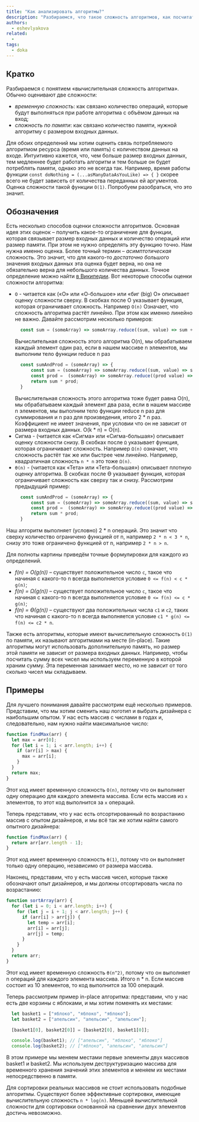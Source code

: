 ```yaml
---
title: "Как анализировать алгоритмы?"
description: "Разбираемся, что такое сложность алгоритмов, как посчитать сложность по времени и по памяти."
authors:
  - eshevlyakova
related:
  -
tags:
  - doka
---
```


## Кратко
Разбираемся с понятием «вычислительная сложность алгоритма». Обычно оценивают две сложности:
- _временную сложность_: как связано количество операций, которые будут выполняться при работе алгоритма с объёмом данных на вход;
- _сложность по памяти_: как связано количество памяти, нужной алгоритму с размером входных данных.

Для обоих определений мы хотим оценить связь потребляемого алгоритмом ресурса (время или память) с количеством данных на входе. Интуитивно кажется, что, чем больше размер входных данных, тем медленнее будет работать алгоритм и тем больше он будет потреблять памяти, однако это не всегда так. Например, время работы функции `const doNothing = (...asManyDataAsYouLike) => { }` скорее всего не будет зависеть от количества переданных ей аргументов. Оценка сложности такой функции `O(1)`. Попробуем разобраться, что это значит.

## Обозначения
Есть несколько способов оценки сложности алгоритмов. Основная идея этих оценок – получить какое-то ограничение для функции, которая связывает размер входных данных и количество операций или размер памяти. При этом не нужно определять эту функцию точно. Нам нужна именно оценка.
Более точный термин – _асимптотическая_ сложность. Это значит, что для какого-то _достаточно большого_ значения входных данных эта оценка будет верна, но она не обязательно верна для небольшого количества данных. Точное определение можно найти [в Википедии](https://ru.wikipedia.org/wiki/%D0%92%D1%8B%D1%87%D0%B8%D1%81%D0%BB%D0%B8%D1%82%D0%B5%D0%BB%D1%8C%D0%BD%D0%B0%D1%8F_%D1%81%D0%BB%D0%BE%D0%B6%D0%BD%D0%BE%D1%81%D1%82%D1%8C).
Вот некоторые способы оценки сложности алгоритма:
- `O` - читается как («О» или «О-большое» или «биг (big) О» описывает оценку сложности сверху. В скобках после О указывает функция, которая ограничивает сложность. Например `O(n)` Означает, что сложность алгоритма растёт линейно. При этом как именно линейно не важно. Давайте рассмотрим несколько примеров:
  ```js
    const sum = (someArray) => someArray.reduce((sum, value) => sum + value, 0);
  ```
  Вычислительная сложность этого алгоритма O(n), мы обрабатываем каждый элемент один раз, если в нашем массиве n элементов, мы выполним тело функции reduce n раз
  ```js
    const sumAndProd = (someArray) => {
        const sum = (someArray) => someArray.reduce((sum, value) => sum + value, 0);
        const prod =  (someArray) => someArray.reduce((prod value) => prod* value, 1);
        return sum * prod;
    }
  ```
  Вычислительная сложность этого алгоритма тоже будет равна O(n), мы обрабатываем каждый элемент два раза, если в нашем массиве n элементов, мы выполним тело функции reduce n раз для суммирования и n раз для произведения, итого 2 * n раз. Коэффициент не имеет значения, при условии что он не зависит от размера входных данных. O(k * n) = O(n).
- Сигма - (читается как «Сигма» или «Сигма-большая») описывает оценку сложности снизу. В скобках после `Ω` указывает функция, которая ограничивает сложность. Например `Ω(n)` означает, что сложность растёт так же или быстрее чем линейно. Например, квадратичная сложность `n * n` это тоже `Ω(n)`.
- `ϴ(n)` - (читается как «Тета» или «Тета-большая») описывает плотную оценку алгоритма. В скобках после ϴ указывает функция, которая ограничивает сложность как сверху так и снизу. Рассмотрим предыдущий пример:
  ```js
    const sumAndProd = (someArray) => {
        const sum = (someArray) => someArray.reduce((sum, value) => sum + value, 0);
        const prod =  (someArray) => someArray.reduce((prod value) => prod* value, 1);
        return sum * prod;
    }
  ```
Наш алгоритм выполняет (условно) 2 * n операций. Это значит что сверху количество ограничено функцией от n, например `2 * n < 3 * n`, снизу это тоже ограничено функцией от n, например `2 * n > n`.

Для полноты картины приведём точные формулировки для каждого из определений.

- _f(n) = O(g(n))_ – существует положительное число `c`, такое что начиная с какого-то n всегда выполняется условие `0 <= f(n) < c * g(n)`;
- _f(n) = Ω(g(n))_ – существует положительное число `c`, такое что начиная с какого-то n всегда выполняется условие `0 <= f(n) <= c * g(n)`;
- _f(n) = ϴ(g(n))_ – существуют два положительных числа `c1` и `c2`, таких что начиная с какого-то n всегда выполняется условие  `c1 * g(n) <= f(n) <= c2 * n`.

Также есть алгоритмы, которые имеют вычислительную сложность `O(1)` по памяти, их называют алгоритмами на месте (in-place). Такие алгоритмы могут использовать дополнительную память, но размер этой памяти не зависит от размера входных данных. Например, чтобы посчитать сумму всех чисел мы используем переменную в которой храним сумму. Эта переменная занимает место, но не зависит от того сколько чисел мы складываем.

## Примеры

Для лучшего понимания давайте рассмотрим ещё несколько примеров. Представим, что мы хотим сменить наш логотип и выбрать дизайнера с наибольшим опытом. У нас есть массив с числами в годах и, следовательно, нам нужно найти максимальное число:

```js
function findMax(arr) {
  let max = arr[0];
  for (let i = 1; i < arr.length; i++) {
    if (arr[i] > max) {
      max = arr[i];
    }
  }
  return max;
}
```

Этот код имеет временную сложность `O(n)`, потому что он выполняет одну операцию для каждого элемента массива. Если есть массив из `x` элементов, то этот код выполнится за `x` операций.

Теперь представим, что у нас есть отсортированный по возрастанию массив с опытом дизайнеров, и мы всё так же хотим найти самого опытного дизайнера:

```js
function findMax(arr) {
  return arr[arr.length - 1];
}
```

Этот код имеет временную сложность `ϴ(1)`, потому что он выполняет только одну операцию, независимо от размера массива.

Наконец, представим, что у есть массив чисел, которые также обозначают опыт дизайнеров, и мы должны отсортировать числа по возрастанию:

```js
function sortArray(arr) {
  for (let i = 0; i < arr.length; i++) {
    for (let j = i + 1; j < arr.length; j++) {
      if (arr[i] > arr[j]) {
        let temp = arr[i];
        arr[i] = arr[j];
        arr[j] = temp;
      }
    }
  }
  return arr;
}
```

Этот код имеет временную сложность `ϴ(n^2)`, потому что он выполняет n операций для каждого элемента массива. Итого n * n. Если массив состоит из 10 элементов, то код выполнится за 100 операций.

Теперь рассмотрим пример in-place алгоритма: представим, что у нас есть две корзины с яблоками, и мы хотим поменять их местами:
```js
  let basket1 = ["яблоко", "яблоко", "яблоко"];
  let basket2 = ["апельсин", "апельсин", "апельсин"];

  [basket1[0], basket2[0]] = [basket2[0], basket1[0]];

  console.log(basket1); // ["апельсин", "яблоко", "яблоко"]
  console.log(basket2); // ["яблоко", "апельсин", "апельсин"]
```
В этом примере мы меняем местами первые элементы двух массивов basket1 и basket2. Мы используем деструктуризацию массива для временного хранения значений этих элементов и меняем их местами непосредственно в памяти.

Для сортировки реальных массивов не стоит использовать подобные алгоритмы. Существуют более эффективные сортировки, имеющие вычислительную сложность `n * log(n)`. Меньшей вычислительной сложности для сортировки основанной на сравнении двух элементов достичь невозможно.
